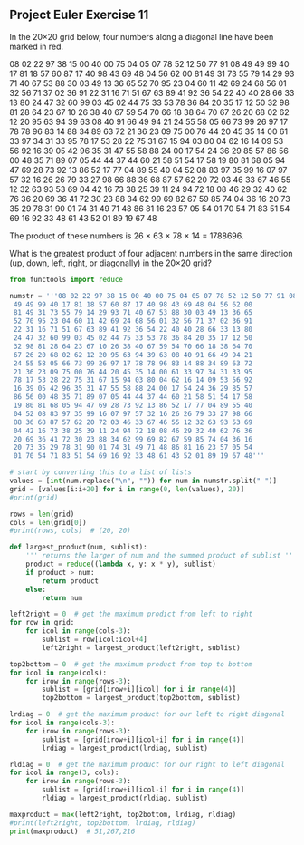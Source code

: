 ## Project Euler Exercise 11

In the 20×20 grid below, four numbers along a diagonal line have been marked in red.

08 02 22 97 38 15 00 40 00 75 04 05 07 78 52 12 50 77 91 08
49 49 99 40 17 81 18 57 60 87 17 40 98 43 69 48 04 56 62 00
81 49 31 73 55 79 14 29 93 71 40 67 53 88 30 03 49 13 36 65
52 70 95 23 04 60 11 42 69 24 68 56 01 32 56 71 37 02 36 91
22 31 16 71 51 67 63 89 41 92 36 54 22 40 40 28 66 33 13 80
24 47 32 60 99 03 45 02 44 75 33 53 78 36 84 20 35 17 12 50
32 98 81 28 64 23 67 10 26 38 40 67 59 54 70 66 18 38 64 70
67 26 20 68 02 62 12 20 95 63 94 39 63 08 40 91 66 49 94 21
24 55 58 05 66 73 99 26 97 17 78 78 96 83 14 88 34 89 63 72
21 36 23 09 75 00 76 44 20 45 35 14 00 61 33 97 34 31 33 95
78 17 53 28 22 75 31 67 15 94 03 80 04 62 16 14 09 53 56 92
16 39 05 42 96 35 31 47 55 58 88 24 00 17 54 24 36 29 85 57
86 56 00 48 35 71 89 07 05 44 44 37 44 60 21 58 51 54 17 58
19 80 81 68 05 94 47 69 28 73 92 13 86 52 17 77 04 89 55 40
04 52 08 83 97 35 99 16 07 97 57 32 16 26 26 79 33 27 98 66
88 36 68 87 57 62 20 72 03 46 33 67 46 55 12 32 63 93 53 69
04 42 16 73 38 25 39 11 24 94 72 18 08 46 29 32 40 62 76 36
20 69 36 41 72 30 23 88 34 62 99 69 82 67 59 85 74 04 36 16
20 73 35 29 78 31 90 01 74 31 49 71 48 86 81 16 23 57 05 54
01 70 54 71 83 51 54 69 16 92 33 48 61 43 52 01 89 19 67 48

The product of these numbers is 26 × 63 × 78 × 14 = 1788696.

What is the greatest product of four adjacent numbers in the same direction (up, down, left, right, or diagonally) in the 20×20 grid?

```python
from functools import reduce

numstr = '''08 02 22 97 38 15 00 40 00 75 04 05 07 78 52 12 50 77 91 08
 49 49 99 40 17 81 18 57 60 87 17 40 98 43 69 48 04 56 62 00
 81 49 31 73 55 79 14 29 93 71 40 67 53 88 30 03 49 13 36 65
 52 70 95 23 04 60 11 42 69 24 68 56 01 32 56 71 37 02 36 91
 22 31 16 71 51 67 63 89 41 92 36 54 22 40 40 28 66 33 13 80
 24 47 32 60 99 03 45 02 44 75 33 53 78 36 84 20 35 17 12 50
 32 98 81 28 64 23 67 10 26 38 40 67 59 54 70 66 18 38 64 70
 67 26 20 68 02 62 12 20 95 63 94 39 63 08 40 91 66 49 94 21
 24 55 58 05 66 73 99 26 97 17 78 78 96 83 14 88 34 89 63 72
 21 36 23 09 75 00 76 44 20 45 35 14 00 61 33 97 34 31 33 95
 78 17 53 28 22 75 31 67 15 94 03 80 04 62 16 14 09 53 56 92
 16 39 05 42 96 35 31 47 55 58 88 24 00 17 54 24 36 29 85 57
 86 56 00 48 35 71 89 07 05 44 44 37 44 60 21 58 51 54 17 58
 19 80 81 68 05 94 47 69 28 73 92 13 86 52 17 77 04 89 55 40
 04 52 08 83 97 35 99 16 07 97 57 32 16 26 26 79 33 27 98 66
 88 36 68 87 57 62 20 72 03 46 33 67 46 55 12 32 63 93 53 69
 04 42 16 73 38 25 39 11 24 94 72 18 08 46 29 32 40 62 76 36
 20 69 36 41 72 30 23 88 34 62 99 69 82 67 59 85 74 04 36 16
 20 73 35 29 78 31 90 01 74 31 49 71 48 86 81 16 23 57 05 54
 01 70 54 71 83 51 54 69 16 92 33 48 61 43 52 01 89 19 67 48'''

# start by converting this to a list of lists
values = [int(num.replace("\n", "")) for num in numstr.split(" ")]
grid = [values[i:i+20] for i in range(0, len(values), 20)]
#print(grid)

rows = len(grid)
cols = len(grid[0])
#print(rows, cols)  # (20, 20)

def largest_product(num, sublist):
    ''' returns the larger of num and the summed product of sublist '''
    product = reduce((lambda x, y: x * y), sublist)
    if product > num:
        return product
    else:
        return num

left2right = 0  # get the maximum prodict from left to right
for row in grid:
    for icol in range(cols-3):
        sublist = row[icol:icol+4]
        left2right = largest_product(left2right, sublist)

top2bottom = 0  # get the maximum product from top to bottom
for icol in range(cols):
    for irow in range(rows-3):
        sublist = [grid[irow+i][icol] for i in range(4)]
        top2bottom = largest_product(top2bottom, sublist)

lrdiag = 0  # get the maximum product for our left to right diagonal
for icol in range(cols-3):
    for irow in range(rows-3):
        sublist = [grid[irow+i][icol+i] for i in range(4)]
        lrdiag = largest_product(lrdiag, sublist)

rldiag = 0  # get the maximum product for our right to left diagonal
for icol in range(3, cols):
    for irow in range(rows-3):
        sublist = [grid[irow+i][icol-i] for i in range(4)]
        rldiag = largest_product(rldiag, sublist)

maxproduct = max(left2right, top2bottom, lrdiag, rldiag)
#print(left2right, top2bottom, lrdiag, rldiag)
print(maxproduct)  # 51,267,216
```
